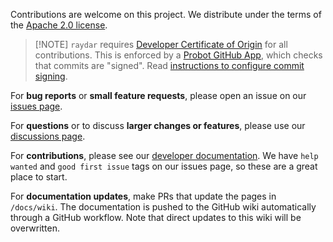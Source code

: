 Contributions are welcome on this project. We distribute under the terms of the [Apache 2.0 license](https://github.com/Point72/raydar/blob/main/LICENSE).

> \[!NOTE\]
> `raydar` requires [Developer Certificate of Origin](https://en.wikipedia.org/wiki/Developer_Certificate_of_Origin) for all contributions.
> This is enforced by a [Probot GitHub App](https://probot.github.io/apps/dco/), which checks that commits are "signed".
> Read [instructions to configure commit signing](Local-Development-Setup#configure-commit-signing).

For **bug reports** or **small feature requests**, please open an issue on our [issues page](https://github.com/Point72/raydar/issues).

For **questions** or to discuss **larger changes or features**, please use our [discussions page](https://github.com/Point72/raydar/discussions).

For **contributions**, please see our [developer documentation](Local-Development-Setup). We have `help wanted` and `good first issue` tags on our issues page, so these are a great place to start.

For **documentation updates**, make PRs that update the pages in `/docs/wiki`. The documentation is pushed to the GitHub wiki automatically through a GitHub workflow. Note that direct updates to this wiki will be overwritten.
